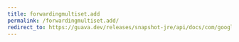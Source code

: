 ```yaml
---
title: forwardingmultiset.add
permalink: /forwardingmultiset.add/
redirect_to: https://guava.dev/releases/snapshot-jre/api/docs/com/google/common/collect/ForwardingMultiset.html#add-E-int-
---
```

